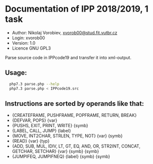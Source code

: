 # Documentation of IPP 2018/2019, 1 task 
* Author: Nikolaj Vorobiev, xvorob00@stud.fit.vutbr.cz
* Login: xvorob00
* Version: 1.0
* Licence GNU GPL3

Parse source code in IPPcode19 and transfer it into xml-output.

## Usage: 
```bash
  php7.3 parse.php --help
  php7.3 parse.php < IPPcode19.src
```
## Instructions are sorted by operands like that:
  + {CREATEFRAME, PUSHFRAME, POPFRAME, RETURN, BREAK}
  + {DEFVAR, POPS} {var}
  + {PUSHS, EXIT, PRINT, WRITE} {symb}
  + {LABEL, CALL, JUMP} {label}
  + {MOVE, INT2CHAR, STRLEN, TYPE, NOT} {var} {symb}
  + {READ} {var} {typ}
  + {ADD, SUB, MUL, IDIV, LT, GT, EQ, AND, OR, STR2INT, CONCAT, GETCHAR, SETCHAR} {var} {symb} {symb}
  + {JUMPIFEQ, JUMPIFNEQ} {label} {symb} {symb}
